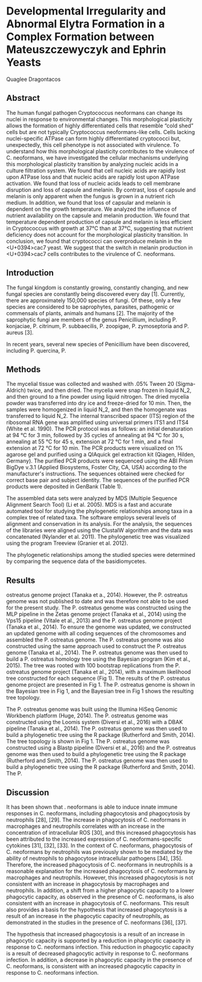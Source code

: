 # Developmental Irregularity and Abnormal Elytra Formation in a Complex Formation between Mateuszczewyczyk and Ephrin Yeasts
Quaglee Dragontacos


## Abstract
The human fungal pathogen Cryptococcus neoformans can change its nuclei in response to environmental changes. This morphological plasticity allows the formation of highly differentiated cells that resemble “cold shed” cells but are not typically Cryptococcus neoformans-like cells. Cells lacking nuclei-specific ATPase can form highly differentiated cryptococci but, unexpectedly, this cell phenotype is not associated with virulence. To understand how this morphological plasticity contributes to the virulence of C. neoformans, we have investigated the cellular mechanisms underlying this morphological plasticity transition by analyzing nucleic acids in a culture filtration system. We found that cell nucleic acids are rapidly lost upon ATPase loss and that nucleic acids are rapidly lost upon ATPase activation. We found that loss of nucleic acids leads to cell membrane disruption and loss of capsule and melanin. By contrast, loss of capsule and melanin is only apparent when the fungus is grown in a nutrient rich medium. In addition, we found that loss of capsular and melanin is dependent on the growth temperature. We analyzed the influence of nutrient availability on the capsule and melanin production. We found that temperature dependent production of capsule and melanin is less efficient in Cryptococcus with growth at 37°C than at 37°C, suggesting that nutrient deficiency does not account for the morphological plasticity transition. In conclusion, we found that cryptococci can overproduce melanin in the <U+0394>cac7 yeast. We suggest that the switch in melanin production in <U+0394>cac7 cells contributes to the virulence of C. neoformans.


## Introduction
The fungal kingdom is constantly growing, constantly changing, and new fungal species are constantly being discovered every day [1]. Currently, there are approximately 150,000 species of fungi. Of these, only a few species are considered to be saprophytes, parasites, pathogenic or commensals of plants, animals and humans [2]. The majority of the saprophytic fungi are members of the genus Penicillium, including P. konjaciae, P. citrinum, P. subbaecilis, P. zoopigae, P. zymoseptoria and P. aureus [3].

In recent years, several new species of Penicillium have been discovered, including P. quercina, P.


## Methods
The mycelial tissue was collected and washed with .05% Tween 20 (Sigma-Aldrich) twice, and then dried. The mycelia were snap frozen in liquid N_2, and then ground to a fine powder using liquid nitrogen. The dried mycelia powder was transferred into dry ice and freeze-dried for 10 min. Then, the samples were homogenized in liquid N_2, and then the homogenate was transferred to liquid N_2. The internal transcribed spacer (ITS) region of the ribosomal RNA gene was amplified using universal primers ITS1 and ITS4 (White et al. 1990). The PCR protocol was as follows: an initial denaturation at 94 °C for 3 min, followed by 35 cycles of annealing at 94 °C for 30 s, annealing at 55 °C for 45 s, extension at 72 °C for 1 min, and a final extension at 72 °C for 10 min. The PCR products were visualized on 1% agarose gel and purified using a QIAquick gel extraction kit (Qiagen, Hilden, Germany). The purified PCR products were sequenced using the ABI Prism BigDye v.3.1 (Applied Biosystems, Foster City, CA, USA) according to the manufacturer's instructions. The sequences obtained were checked for correct base pair and subject identity. The sequences of the purified PCR products were deposited in GenBank (Table 1).

The assembled data sets were analyzed by MDS (Multiple Sequence Alignment Search Tool) (Li et al. 2005). MDS is a fast and accurate automated tool for studying the phylogenetic relationships among taxa in a complex tree of related taxa. The software employs several levels of alignment and conservation in its analysis. For the analysis, the sequences of the libraries were aligned using the ClustalW algorithm and the data was concatenated (Nylander et al. 2011). The phylogenetic tree was visualized using the program Treeview (Granier et al. 2012).

The phylogenetic relationships among the studied species were determined by comparing the sequence data of the basidiomycetes.


## Results
ostreatus genome project (Tanaka et a., 2014). However, the P. ostreatus genome was not published to date and was therefore not able to be used for the present study. The P. ostreatus genome was constructed using the MLP pipeline in the Zetas genome project (Tanaka et al., 2014) using the Vps15 pipeline (Vitale et al., 2013) and the P. ostreatus genome project (Tanaka et al., 2014). To ensure the genome was updated, we constructed an updated genome with all coding sequences of the chromosomes and assembled the P. ostreatus genome. The P. ostreatus genome was also constructed using the same approach used to construct the P. ostreatus genome (Tanaka et al., 2014). The P. ostreatus genome was then used to build a P. ostreatus homology tree using the Bayesian program (Kim et al., 2015). The tree was rooted with 100 bootstrap replications from the P. ostreatus genome project (Tanaka et al., 2014), with a maximum likelihood tree constructed for each sequence (Fig 1). The results of the P. ostreatus genome project are presented in Fig 1. The P. ostreatus genome is shown in the Bayesian tree in Fig 1, and the Bayesian tree in Fig 1 shows the resulting tree topology.

The P. ostreatus genome was built using the Illumina HiSeq Genomic Workbench platform (Huge, 2014). The P. ostreatus genome was constructed using the Loomis system (Diversi et al., 2016) with a DBAK pipeline (Tanaka et al., 2014). The P. ostreatus genome was then used to build a phylogenetic tree using the R package (Rutherford and Smith, 2014). The tree topology is shown in Fig 1. The P. ostreatus genome was constructed using a Blastp pipeline (Diversi et al., 2016) and the P. ostreatus genome was then used to build a phylogenetic tree using the R package (Rutherford and Smith, 2014). The P. ostreatus genome was then used to build a phylogenetic tree using the R package (Rutherford and Smith, 2014). The P.


## Discussion
It has been shown that . neoformans is able to induce innate immune responses in C. neoformans, including phagocytosis and phagocytosis by neutrophils [28], [29]. The increase in phagocytosis of C. neoformans in macrophages and neutrophils correlates with an increase in the concentration of intracellular ROS [30], and this increased phagocytosis has been attributed to the increased expression of C. neoformans-specific cytokines [31], [32], [33]. In the context of C. neoformans, phagocytosis of C. neoformans by neutrophils was previously shown to be mediated by the ability of neutrophils to phagocytose intracellular pathogens [34], [35]. Therefore, the increased phagocytosis of C. neoformans in neutrophils is a reasonable explanation for the increased phagocytosis of C. neoformans by macrophages and neutrophils. However, this increased phagocytosis is not consistent with an increase in phagocytosis by macrophages and neutrophils. In addition, a shift from a higher phagocytic capacity to a lower phagocytic capacity, as observed in the presence of C. neoformans, is also consistent with an increase in phagocytosis of C. neoformans. This result also provides a basis for the hypothesis that increased phagocytosis is a result of an increase in the phagocytic capacity of neutrophils, as demonstrated in the studies in the presence of C. neoformans [36], [37].

The hypothesis that increased phagocytosis is a result of an increase in phagocytic capacity is supported by a reduction in phagocytic capacity in response to C. neoformans infection. This reduction in phagocytic capacity is a result of decreased phagocytic activity in response to C. neoformans infection. In addition, a decrease in phagocytic capacity in the presence of C. neoformans, is consistent with an increased phagocytic capacity in response to C. neoformans infection.
